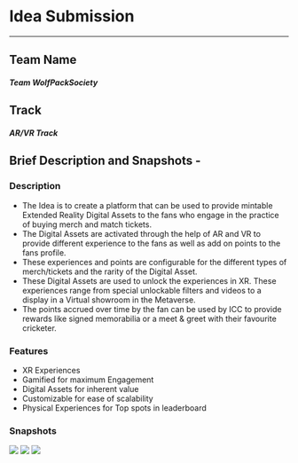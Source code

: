 # Idea Submission
------------
## Team Name 
##### Team WolfPackSociety
## Track 
##### AR/VR Track
## Brief Description and Snapshots -
### Description
- The Idea is to create a platform that can be used to provide mintable Extended Reality Digital Assets to the fans who engage in the practice of buying merch and match tickets. 
- The Digital Assets are activated through the help of AR and VR to provide different experience to the fans as well as add on points to the fans profile.
- These experiences and points are configurable for the different types of merch/tickets and the rarity of the Digital Asset.
- These Digital Assets are used to unlock the experiences in XR. These experiences range from special unlockable filters and videos to a display in a Virtual showroom in the Metaverse.
- The points accrued over time by the fan can be used by ICC to provide rewards like signed memorabilia or a meet & greet with their favourite cricketer.

### Features
- XR Experiences
- Gamified for maximum Engagement
- Digital Assets for inherent value
- Customizable for ease of scalability 
- Physical Experiences for Top spots in leaderboard

### Snapshots
  ![](https://github.com/miscsamchris/icc-eliminator-submission/blob/main/WolfPackSociety/ImageAssets/AR_Poster.gif)
  ![](https://github.com/miscsamchris/icc-eliminator-submission/blob/main/WolfPackSociety/ImageAssets/Purchase_Tshirt.gif)
  ![](https://github.com/miscsamchris/icc-eliminator-submission/blob/main/WolfPackSociety/ImageAssets/NFT%20Unlocked.gif)
